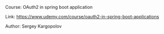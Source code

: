 Course: OAuth2 in spring boot application

Link: https://www.udemy.com/course/oauth2-in-spring-boot-applications

Author: Sergey Kargopolov
